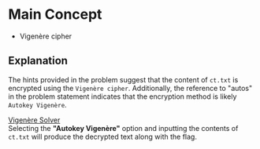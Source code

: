 # Main Concept

- Vigenère cipher

## Explanation

The hints provided in the problem suggest that the content of `ct.txt` is encrypted using the `Vigenère cipher`.
Additionally, the reference to "autos" in the problem statement indicates that the encryption method is likely `Autokey Vigenère`.

[Vigenère Solver](https://www.guballa.de/vigenere-solver)  
Selecting the **"Autokey Vigenère"** option and inputting the contents of `ct.txt` will produce the decrypted text along with the flag.
